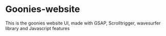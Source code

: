 # Goonies-website
This is the goonies website UI, made with GSAP, Scrolltrigger, wavesurfer library and Javascript features
